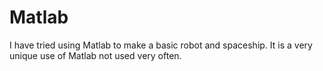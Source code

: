 # Matlab
I have tried using Matlab to make a basic robot and spaceship. It is a very unique use of Matlab not used very often.
